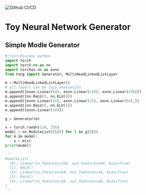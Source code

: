 ![Github CI/CD](https://github.com/0h-n0/toy_neural_network_generator/workflows/Github%20CI/CD/badge.svg?branch=master)

# Toy Neural Network Generator


## Simple Modle Generator

```python
#!/usr/bin/env python
import torch
import torch.nn as nn
import torchex.nn as exnn
from tnng import Generator, MultiHeadLinkedListLayer

m = MultiHeadLinkedListLayer()
# all layers can be lazy evaluation.
m.append([exnn.Linear(64), exnn.Linear(128), exnn.Linear(256)])
m.append([nn.ReLU(), nn.ELU()])
m.append([exnn.Linear(16), exnn.Linear(32), exnn.Linear(64),])
m.append([nn.ReLU(), nn.ELU()])
m.append([exnn.Linear(10)])

g = Generator(m)

x = torch.randn(128, 256)
model = nn.ModuleList([l[0] for l in g[0]])
for m in model:
    x = m(x)
print(model)

'''
ModuleList(
  (0): Linear(in_features=256, out_features=64, bias=True)
  (1): ReLU()
  (2): Linear(in_features=64, out_features=16, bias=True)
  (3): ReLU()
  (4): Linear(in_features=16, out_features=10, bias=True)
)
'''
```
